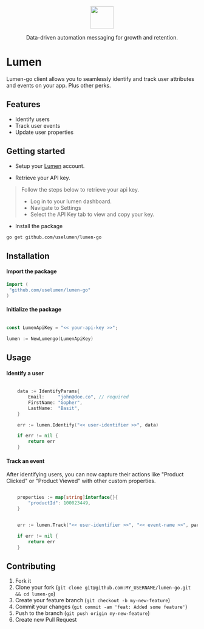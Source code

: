 <p align="center">
  <a href="https://uselumen.co">
    <img src="https://user-images.githubusercontent.com/43097772/178112983-d1f040da-6580-473f-b1cc-6083a0c0c95e.png" height="60">
  </a>
  <p align="center">Data-driven automation messaging for growth and retention.</p>
</p>

# Lumen

Lumen-go client allows you to seamlessly identify and track user attributes and events on your app. Plus other perks.

## Features

- Identify users
- Track user events
- Update user properties

## Getting started

- Setup your [Lumen](https://uselumen.co) account.

- Retrieve your API key.

> Follow the steps below to retrieve your api key.
>
> - Log in to your lumen dashboard.
> - Navigate to Settings
> - Select the API Key tab to view and copy your key.

- Install the package

```sh
go get github.com/uselumen/lumen-go
```

## Installation

#### Import the package

```go
import (
 "github.com/uselumen/lumen-go"
)


```

#### Initialize the package

```go

const LumenApiKey = "<< your-api-key >>";

lumen := NewLumengo(LumenApiKey)

```

## Usage

#### Identify a user

```go

	data := IdentifyParams{
		Email:     "john@doe.co", // required
		FirstName: "Gopher",
		LastName:  "Basit",
	}

    err := lumen.Identify("<< user-identifier >>", data)

	if err != nil {
		return err
	}


```

#### Track an event

After identifying users, you can now capture their actions like "Product Clicked" or "Product Viewed" with other custom properties.

```go

 	properties := map[string]interface{}{
		"productId": 100023449,
	}


	err := lumen.Track("<< user-identifier >>", "<< event-name >>", params)

	if err != nil {
		return err
	}

```

## Contributing

1. Fork it
2. Clone your fork (`git clone git@github.com:MY_USERNAME/lumen-go.git && cd lumen-go`)
3. Create your feature branch (`git checkout -b my-new-feature`)
4. Commit your changes (`git commit -am 'feat: Added some feature'`)
5. Push to the branch (`git push origin my-new-feature`)
6. Create new Pull Request
